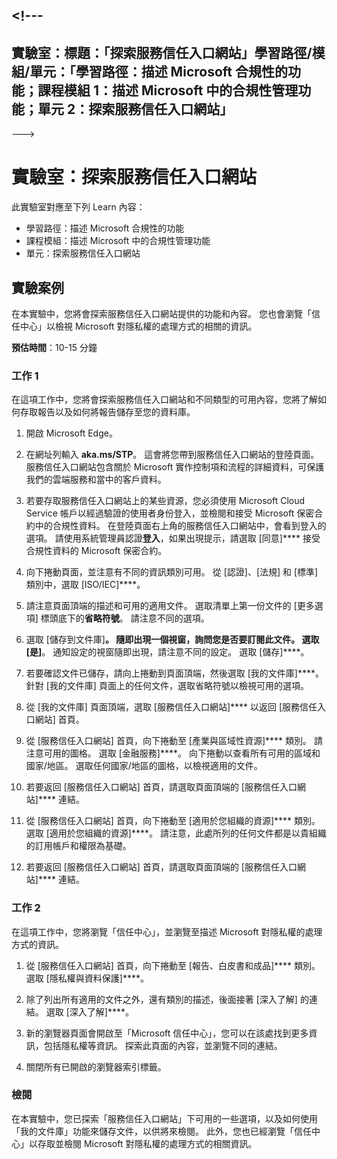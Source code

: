 &lt;!---
---
實驗室：標題：「探索服務信任入口網站」學習路徑/模組/單元：「學習路徑：描述 Microsoft 合規性的功能；課程模組 1：描述 Microsoft 中的合規性管理功能；單元 2：探索服務信任入口網站」
---
--->

# 實驗室：探索服務信任入口網站

此實驗室對應至下列 Learn 內容：

- 學習路徑：描述 Microsoft 合規性的功能
- 課程模組：描述 Microsoft 中的合規性管理功能
- 單元：探索服務信任入口網站

## 實驗案例

在本實驗中，您將會探索服務信任入口網站提供的功能和內容。 您也會瀏覽「信任中心」以檢視 Microsoft 對隱私權的處理方式的相關的資訊。

**預估時間**：10-15 分鐘

### 工作 1

在這項工作中，您將會探索服務信任入口網站和不同類型的可用內容，您將了解如何存取報告以及如何將報告儲存至您的資料庫。

1. 開啟 Microsoft Edge。

1. 在網址列輸入 **aka.ms/STP**。 這會將您帶到服務信任入口網站的登陸頁面。 服務信任入口網站包含關於 Microsoft 實作控制項和流程的詳細資料，可保護我們的雲端服務和當中的客戶資料。

1. 若要存取服務信任入口網站上的某些資源，您必須使用 Microsoft Cloud Service 帳戶以經過驗證的使用者身份登入，並檢閱和接受 Microsoft 保密合約中的合規性資料。 在登陸頁面右上角的服務信任入口網站中，會看到登入的選項。  請使用系統管理員認證**登入**，如果出現提示，請選取 [同意]**** 接受合規性資料的 Microsoft 保密合約。

1. 向下捲動頁面，並注意有不同的資訊類別可用。 從 [認證]、[法規] 和 [標準] 類別中，選取 [ISO/IEC]****。

1. 請注意頁面頂端的描述和可用的適用文件。  選取清單上第一份文件的 [更多選項] 標頭底下的**省略符號**。  請注意不同的選項。

1. 選取 [儲存到文件庫]****。  隨即出現一個視窗，詢問您是否要訂閱此文件。  選取 [是]****。 通知設定的視窗隨即出現，請注意不同的設定。 選取 [儲存]****。

1. 若要確認文件已儲存，請向上捲動到頁面頂端，然後選取 [我的文件庫]****。  針對 [我的文件庫] 頁面上的任何文件，選取省略符號以檢視可用的選項。

1. 從 [我的文件庫] 頁面頂端，選取 [服務信任入口網站]**** 以返回 [服務信任入口網站] 首頁。

1. 從 [服務信任入口網站] 首頁，向下捲動至 [產業與區域性資源]**** 類別。  請注意可用的圖格。  選取 [金融服務]****。  向下捲動以查看所有可用的區域和國家/地區。  選取任何國家/地區的圖格，以檢視適用的文件。

1. 若要返回 [服務信任入口網站] 首頁，請選取頁面頂端的 [服務信任入口網站]**** 連結。

1. 從 [服務信任入口網站] 首頁，向下捲動至 [適用於您組織的資源]**** 類別。 選取 [適用於您組織的資源]****。  請注意，此處所列的任何文件都是以貴組織的訂用帳戶和權限為基礎。

1. 若要返回 [服務信任入口網站] 首頁，請選取頁面頂端的 [服務信任入口網站]**** 連結。

### 工作 2

在這項工作中，您將瀏覽「信任中心」，並瀏覽至描述 Microsoft 對隱私權的處理方式的資訊。

1. 從 [服務信任入口網站] 首頁，向下捲動至 [報告、白皮書和成品]**** 類別。 選取 [隱私權與資料保護]****。  

1. 除了列出所有適用的文件之外，還有類別的描述，後面接著 [深入了解] 的連結。  選取 [深入了解]****。

1. 新的瀏覽器頁面會開啟至「Microsoft 信任中心」，您可以在該處找到更多資訊，包括隱私權等資訊。 探索此頁面的內容，並瀏覽不同的連結。

1. 關閉所有已開啟的瀏覽器索引標籤。

### 檢閱

在本實驗中，您已探索「服務信任入口網站」下可用的一些選項，以及如何使用「我的文件庫」功能來儲存文件，以供將來檢閱。  此外，您也已經瀏覽「信任中心」以存取並檢閱 Microsoft 對隱私權的處理方式的相關資訊。
